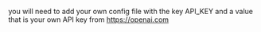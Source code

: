 you will need to add your own config file with the key API_KEY and a value that is your own API key from https://openai.com
